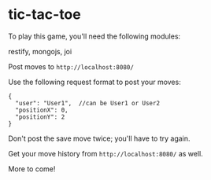 # tic-tac-toe

To play this game, you'll need the following modules:

restify, mongojs, joi

Post moves to ```http://localhost:8080/```

Use the following request format to post your moves:
```
{
  "user": "User1",  //can be User1 or User2 
  "positionX": 0,
  "positionY": 2
}
```
Don't post the save move twice; you'll have to try again.

Get your move history from ```http://localhost:8080/``` as well.

More to come!
